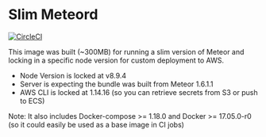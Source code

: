 # Slim Meteord
[![CircleCI](https://circleci.com/gh/Lunafi/slim-meteord.svg?style=svg)](https://circleci.com/gh/Lunafi/slim-meteord)

This image was built (~300MB) for running a slim version of Meteor and locking in a specific node version for custom deployment to AWS. 

* Node Version is locked at v8.9.4
* Server is expecting the bundle was built from Meteor 1.6.1.1
* AWS CLI is locked at 1.14.16 (so you can retrieve secrets from S3 or push to ECS)

Note: It also includes Docker-compose >= 1.18.0 and Docker >= 17.05.0-r0 (so it could easily be used as a base image in CI jobs)
